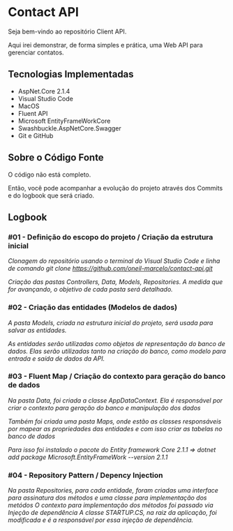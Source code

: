 # Contact API 
Seja bem-vindo ao repositório Client API.

Aqui irei demonstrar, de forma simples e prática, uma Web API para gerenciar contatos.

## Tecnologias Implementadas
* AspNet.Core 2.1.4
* Visual Studio Code
* MacOS
* Fluent API
* Microsoft EntityFrameWorkCore
* Swashbuckle.AspNetCore.Swagger
* Git e GitHub

## Sobre o Código Fonte

O código não está completo.

Então, você pode acompanhar a evolução do projeto através dos Commits e do logbook que será criado.


## Logbook

### **#01 - Definição do escopo do projeto / Criação da estrutura inicial** ##

*Clonagem do repositório usando o terminal do Visual Studio Code e linha de comando git clone https://github.com/oneil-marcelo/contact-api.git*

*Criação das pastas Controllers, Data, Models, Repositories. A medida que for avançando, o objetivo de cada pasta será detalhado.*

### **#02 - Criação das entidades (Modelos de dados)** ###

*A pasta Models, criada na estrutura inicial do projeto, será usada para salvar as entidades.*

*As entidades serão utilizadas como objetos de representação do banco de dados. Elas serão utilizadas tanto na criação do banco, como modelo para entrada e saída de dados da API.*

### **#03 - Fluent Map / Criação do contexto para geração do banco de dados** ###
*Na pasta Data, foi criada a classe AppDataContext. Ela é responsável por criar o contexto para geração do banco e manipulação dos dados*

*Também foi criada uma pasta Maps, onde estão as classes responsáveis por mapear as propriedades das entidades e com isso criar as tabelas no banco de dados*

*Para isso foi instalado o pacote do Entity framework Core 2.1.1 => dotnet add package Microsoft.EntityFrameWork --version 2.1.1*

### **#04 - Repository Pattern / Depency Injection** ###
*Na pasta Repositories, para cada entidade, foram criadas uma interface para assinatura dos métodos e uma classe para implementação dos metódos*
*O contexto para implementação dos métodos foi passado via Injeção de dependência*
*A classe STARTUP.CS, na raiz da aplicação, foi modificada e é a responsável por essa injeção de dependência.*


